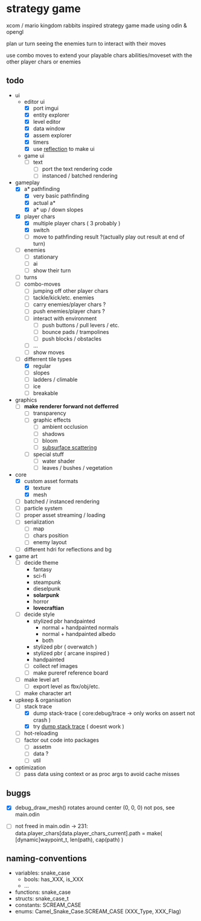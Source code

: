 # strategy game

xcom / mario kingdom rabbits inspired strategy game made using odin & opengl

plan ur turn seeing the enemies turn to interact with their moves

use combo moves to extend your playable chars abilities/moveset with the other player chars or enemies

## todo
  * ui
    - editor ui
      - [X] port imgui 
      - [X] entity explorer
      - [X] level editor
      - [X] data window
      - [X] assem explorer 
      - [X] timers
      - [X] use [reflection](https://pkg.odin-lang.org/core/reflect/) to make ui
    - game ui
      - [ ] text
        - [ ] port the text rendering code
        - [ ] instanced / batched rendering
  * gameplay
    - [X] a* pathfinding
      - [X] very basic pathfinding
      - [X] actual a*
      - [X] a* up / down slopes
    - [X] player chars
      - [X] multiple player chars ( 3 probably )
      - [X] switch
      - [ ] move to pathfinding result ?(actually play out result at end of turn)
    - [ ] enemies
      - [ ] stationary
      - [ ] ai
      - [ ] show their turn
    - [ ] turns
    - [ ] combo-moves
      - [ ] jumping off other player chars
      - [ ] tackle/kick/etc. enemies
      - [ ] carry enemies/player chars ?
      - [ ] push enemies/player chars ?
      - [ ] interact with environment
        - [ ] push buttons / pull levers / etc.
        - [ ] bounce pads / trampolines
        - [ ] push blocks / obstacles
      - [ ] ...
      - [ ] show moves
    - [ ] differrent tile types
      - [X] regular
      - [ ] slopes
      - [ ] ladders / climable
      - [ ] ice
      - [ ] breakable
  * graphics
    - [ ] __make renderer forward not defferred__
      - [ ] transparency
      - [ ] graphic effects
        - [ ] ambient occlusion
        - [ ] shadows
        - [ ] bloom
        - [ ] [subsurface scattering](https://www.youtube.com/watch?v=wfPoVnBFv-0)
      - [ ] special stuff
        - [ ] water shader
        - [ ] leaves / bushes / vegetation
  * core
    - [X] custom asset formats
      - [X] texture
      - [X] mesh
    - [ ] batched / instanced rendering
    - [ ] particle system
    - [ ] proper asset streaming / loading
    - [ ] serialization
      - [ ] map
      - [ ] chars position
      - [ ] enemy layout
    - [ ] different hdri for reflections and bg
  * game art
    - [ ] decide theme
      - fantasy
      - sci-fi
      - steampunk
      - dieselpunk
      - __solarpunk__
      - horror
      - __lovecraftian__
    - [ ] decide style
      - stylized pbr handpainted
        - normal + handpainted normals
        - normal + handpainted albedo
        - both
      - stylized pbr ( overwatch )
      - stylized pbr ( arcane inspired )
      - handpainted
      - [ ] collect ref images 
      - [ ] make pureref reference board
    - [ ] make level art
      - [ ] export level as fbx/obj/etc.
    - [ ] make character art
  * upkeep & organisation 
    - [ ] stack trace
      - [X] dump stack-trace ( core:debug/trace -> only works on assert not crash )
      - [X] try [dump stack trace](https://github.com/DaseinPhaos/pdb) ( doesnt work )
    - [ ] hot-reloading
    - [ ] factor out code into packages 
      - [ ] assetm
      - [ ] data ? 
      - [ ] util
  * optimization
    - [ ] pass data using context or as proc args to avoid cache misses

## buggs
  - [X] debug_draw_mesh() rotates around center (0, 0, 0) not pos, see main.odin
  - [ ] not freed in main.odin -> 231: data.player_chars[data.player_chars_current].path = make( [dynamic]waypoint_t, len(path), cap(path) )


## naming-conventions
  - variables: snake_case
    - bools: has_XXX, is_XXX
    - ...
  - functions: snake_case
  - structs:   snake_case_t
  - constants: SCREAM_CASE
  - enums:     Camel_Snake_Case.SCREAM_CASE (XXX_Type, XXX_Flag) 
